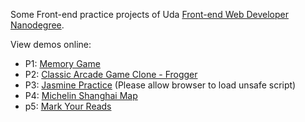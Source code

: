 Some Front-end practice projects of Uda [Front-end Web Developer Nanodegree](https://www.udacity.com/course/front-end-web-developer-nanodegree--nd001).

View demos online:

- P1: [Memory Game](https://supernova16.github.io/FEND/p1-memory-game/)
- P2: [Classic Arcade Game Clone - Frogger](https://supernova16.github.io/FEND/p2-arcade-game-clone/)
- P3: [Jasmine Practice](https://supernova16.github.io/FEND/p3-feedreader-testing/) (Please allow browser to load unsafe script)
- P4: [Michelin Shanghai Map](https://supernova16.github.io/FEND/p4-neighbourhood-map/)
- p5: [Mark Your Reads](https://my-reads-pbflvwand.now.sh/) 
